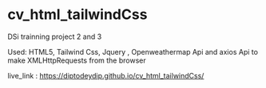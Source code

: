 # cv_html_tailwindCss

DSi trainning project 2 and 3

Used: HTML5, Tailwind Css, Jquery , Openweathermap Api and axios Api to make XMLHttpRequests from the browser

live_link : https://diptodeydip.github.io/cv_html_tailwindCss/


